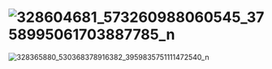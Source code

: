 # ![328604681_573260988060545_3758995061703887785_n](https://user-images.githubusercontent.com/124061777/215788599-1f7b78b0-bf4d-4705-b044-d61b9ee2ceb1.jpg)
![328365880_530368378916382_3959835751111472540_n](https://user-images.githubusercontent.com/124061777/215791671-f86e1113-5a80-472e-882f-30e02134f9b6.jpg)
